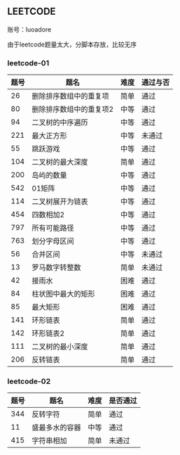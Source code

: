 ## LEETCODE

账号：luoadore

由于leetcode题量太大，分脚本存放，比较无序

### leetcode-01

| 题号 | 题名                    | 难度 | 通过与否 |
| ---- | ----------------------- | ---- | -------- |
| 26   | 删除排序数组中的重复项  | 简单 | 通过     |
| 80   | 删除排序数组中的重复项2 | 中等 | 通过     |
| 94   | 二叉树的中序遍历        | 中等 | 通过     |
| 221  | 最大正方形              | 中等 | 未通过   |
| 55   | 跳跃游戏                | 中等 | 通过     |
| 104  | 二叉树的最大深度        | 简单 | 通过     |
| 200  | 岛屿的数量              | 中等 | 通过     |
| 542  | 01矩阵                  | 中等 | 通过     |
| 114  | 二叉树展开为链表        | 中等 | 通过     |
| 454  | 四数相加2               | 中等 | 通过     |
| 797  | 所有可能路径            | 中等 | 通过     |
| 763  | 划分字母区间            | 中等 | 通过     |
| 56   | 合并区间                | 中等 | 未通过   |
| 13   | 罗马数字转整数          | 简单 | 未通过   |
| 42   | 接雨水                  | 困难 | 通过     |
| 84   | 柱状图中最大的矩形      | 困难 | 通过     |
| 85   | 最大矩形                | 困难 | 通过     |
| 141  | 环形链表                | 简单 | 通过     |
| 142  | 环形链表2               | 简单 | 通过     |
| 111  | 二叉树的最小深度        | 简单 | 通过     |
| 206  | 反转链表                | 简单 | 通过     |

### leetcode-02

| 题号 | 题名           | 难度 | 是否通过 |
| ---- | -------------- | ---- | -------- |
| 344  | 反转字符       | 简单 | 通过     |
| 11   | 盛最多水的容器 | 中等 | 通过     |
| 415  | 字符串相加     | 简单 | 未通过   |

